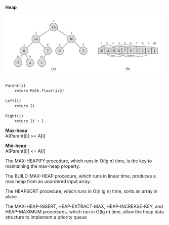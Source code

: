 **Heap**

![6-1](./6-1.jpg?raw=true)

```
Parent(i)  
    return Math.floor(i/2)

Left(i)
    return 2i

Right(i)
    return 2i + 1
```

**Max-heap**  
A[Parent(i)] >= A[i]

**Min-heap**  
A[Parent(i)] <= A[i]

The MAX-HEAPIFY procedure, which runs in O(lg n) time, is the key to maintaining the max-heap property.


The BUILD-MAX-HEAP procedure, which runs in linear time, produces a max heap from an unordered input array.

The HEAPSORT procedure, which runs in O(n lg n) time, sorts an array in
place.

The MAX-HEAP-INSERT, HEAP-EXTRACT-MAX, HEAP-INCREASE-KEY,
and HEAP-MAXIMUM procedures, which run in O(lg n) time, allow the heap
data structure to implement a priority queue
